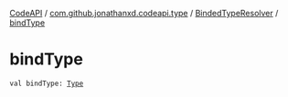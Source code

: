 [CodeAPI](../../index.md) / [com.github.jonathanxd.codeapi.type](../index.md) / [BindedTypeResolver](index.md) / [bindType](.)

# bindType

`val bindType: `[`Type`](http://docs.oracle.com/javase/6/docs/api/java/lang/reflect/Type.html)